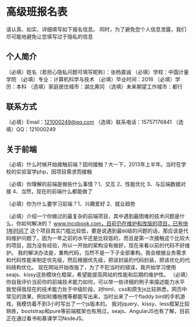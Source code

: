 # 高级班报名表

请认真、如实、详细填写如下报名信息。
同时，为了避免您个人信息泄露，我们尽可能地避免让您填写过于隐私的信息

## 个人简介

（必填）姓名（若担心隐私问题可填写昵称）：张杨嘉诚
（必填）学校：中国计量学院
（必填）专业：计算机科学与技术
（必填）毕业时间：2016
（必填）学历：本科
（选填）家庭居住城市：湖北黄冈
（选填）未来期望工作城市：都行

## 联系方式

（必填）Email：121000249@qq.com
（选填）联系电话：15757176841
（选填）QQ：121000249

## 关于前端

（必填）什么时候开始接触前端？因何接触？大一下，2013年上半年。当时在学校的实验室学php，因项目需求而接触

（必填）你理解的前端是做些什么事情？1、交互 2、性能优化 3、与后端数据对接 4、当然，现在的前端什么都能做了

（必填）你为什么要学习前端？1、兴趣爱好 2、就业趋势

（必填）介绍一个你做过的最复杂的前端项目，其中遇到最困难的技术问题是什么，你如何解决的？
        www.incobook.com，目前仍在维护和改版的项目，已有快1年时间了
        这个项目其实门槛比较低，要是说遇到最纠结的问题的话，那应该是代码维护问题了。因为一年之前的水平还是比较低的，而且是第一次接触这个比较大的项目，因为没有经验，所以一开始的架构没有做好，现在来看以前的代码不好维护。
        我的解决办法是，重构代码，当然不是一下子全部重构。我会根据业务需求和代码性能来制定优先级，然后根据优先级，把该封装的代码封装，把该优化的代码结构优化。
        现在网站开始改版了，为了不犯当时的错误，我开始学习使用seajs、kissy这些模块化框架，希望能提高网站的性能和后期的维护性。
（必填）你自我评价当前你的前端技术能力如何，可以举一些详细的例子来描述能力水平
        我觉得我现在的技术能力处于中级阶段，对html、css和原生js比较熟悉，网页中常见的效果，例如轮播拖拽等都能写出来，当时出来了一个fladdy bird的手机游戏，我模仿着不到3小时写出了一个js版本的。
        我对jquery、kissy、less框架比较熟练，bootstrap和pure等前端框架也有用过，seajs、AngularJS也有了解，目前正在通过看书和慕课学习NodeJS。
